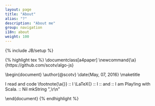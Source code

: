 ```yaml
---
layout: page
title: "About"
alias: "?"
description: "About me"
group: navigation
i18n: about
weight: 100
---
```

{% include JB/setup %}

<div class="force-zero-padding">
{% highlight tex %}
\documentclass[a4paper]
\newcommand{\a}{https://github.com/scotv/algo-js}

\begin{document}
\author{@scotv}
\date{May, 07, 2016}
\maketitle




I read and code \footnote{\a{}}   ::
I \LaTeX{}                        ::
I <React />                       ::
and                               ::
I am Play!ing with Scala.         :: Nil mkString ",\r\n"





\end{document}
{% endhighlight %}
</div>
<div class="lang zh-cn">
</div>
